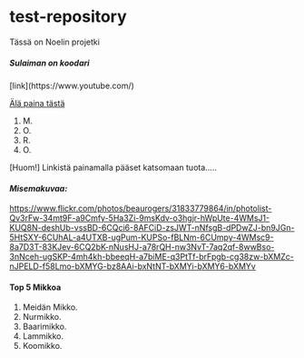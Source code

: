 # test-repository
Tässä on Noelin projetki
<h5>Sulaiman on koodari</h5>	
[link](https://www.youtube.com/)

<a href="https://www.example.com/my great page">Älä paina tästä</a>
  1. M.
  2. O.
  3. R.
  4. O. 
  
[Huom!] Linkistä painamalla pääset katsomaan tuota..... <em><strong><h4>Misemakuvaa:</h4></strong></em>https://www.flickr.com/photos/beaurogers/31833779864/in/photolist-Qv3rFw-34mt9F-a9Cmfy-5Ha3Zi-9msKdv-o3hgjr-hWpUte-4WMsJ1-KUQ8N-deshUb-vssBD-6CQci6-8AFCiD-zsJWT-nNfsgB-dPDwZJ-bn9JGn-5HtSXY-6CUhAL-a4UTXB-ugPum-KUPSo-fBLNm-6CUmpy-4WMsc9-8a7D3T-83KJev-6CQ2bK-nNusHJ-a78rQH-nw3NvT-7aq2qf-8wwBso-3nNceh-ugSKP-4mh4kh-bbeeqH-a7biME-q3PtTf-brFpgb-cg38zw-bXMZc-nJPELD-f58Lmo-bXMYG-bz8AAi-bxNtNT-bXMYi-bXMY6-bXMYv

#### Top 5 Mikkoa
1. Meidän Mikko.
2. Nurmikko.
3. Baarimikko.
4. Lammikko.
5. Koomikko.
